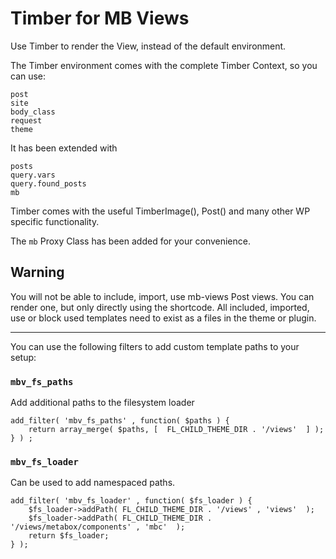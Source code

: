 # Timber for MB Views
Use Timber to render the View, instead of the default environment. 

The Timber environment comes with the complete Timber Context, so you can use:

    post
    site
    body_class
    request
    theme

It has been extended with

    posts
    query.vars
    query.found_posts
    mb

Timber comes with the useful TimberImage(), Post() and many other WP specific functionality.

The `mb` Proxy Class has been added for your convenience.

## Warning

You will not be able to include, import, use mb-views Post views. You can render one, but only directly using the shortcode. All included, imported, use or block used templates need to exist as a files in the theme or plugin.

---
You can use the following filters to add custom template paths to your setup:

### `mbv_fs_paths`

Add additional paths to the filesystem loader

    add_filter( 'mbv_fs_paths' , function( $paths ) { 
        return array_merge( $paths, [  FL_CHILD_THEME_DIR . '/views'  ] ); 
    } ) ;

### `mbv_fs_loader`

Can be used to add namespaced paths.

    add_filter( 'mbv_fs_loader' , function( $fs_loader ) { 
        $fs_loader->addPath( FL_CHILD_THEME_DIR . '/views' , 'views'  );
        $fs_loader->addPath( FL_CHILD_THEME_DIR . '/views/metabox/components' , 'mbc'  );
        return $fs_loader; 
    } );

